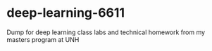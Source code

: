 # deep-learning-6611
Dump for deep learning class labs and technical homework from my masters program at UNH
